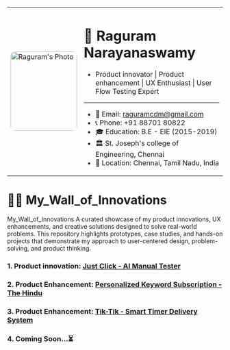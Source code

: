 <table>
  <tr>
    <td>
      <img src="https://github.com/Raguram-N/Hello/blob/main/Pic__.jpg" width="155" height="185" style="border-radius:10px;" alt="Raguram's Photo" />
    </td>
    <td>


# 💼 Raguram Narayanaswamy
* Product innovator | Product enhancement | UX Enthusiast | User Flow Testing Expert
---
* 📧 Email: [raguramcdm@gmail.com](mailto:raguramcdm@gmail.com)
* 📞 Phone: +91 88701 80822
* 🎓 Education: B.E - EIE (2015-2019)
* 🏛️ St. Joseph's college of Engineering, Chennai
* 📍 Location: Chennai, Tamil Nadu, India

 </tr>
</table>

# 🧑‍💻 My_Wall_of_Innovations
My_Wall_of_Innovations A curated showcase of my product innovations, UX enhancements, and creative solutions designed to solve real-world problems. This repository highlights prototypes, case studies, and hands-on projects that demonstrate my approach to user-centered design, problem-solving, and product thinking.

### 1. Product innovation: [Just Click - AI Manual Tester](https://github.com/Raguram-N/AI_Manual_Tester/blob/main/README.md)
### 2. Product Enhancement: [Personalized Keyword Subscription - The Hindu](https://github.com/Raguram-N/The_Hindu/blob/main/README.md)
### 3. Product Enhancement: [Tik-Tik - Smart Timer Delivery System](https://github.com/Raguram-N/Tik-Tik_-_Smart_Delivery/blob/main/README.md)
### 4. Coming Soon...⏳ 



